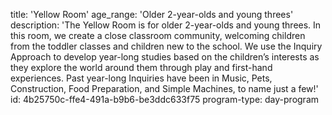 title: 'Yellow Room'
age_range: 'Older 2-year-olds and young threes'
description: 'The Yellow Room is for older 2-year-olds and young threes. In this room, we create a close classroom community, welcoming children from the toddler classes and children new to the school. We use the Inquiry Approach to develop year-long studies based on the children’s interests as they explore the world around them through play and first-hand experiences. Past year-long Inquiries have been in Music, Pets, Construction, Food Preparation, and Simple Machines, to name just a few!'
id: 4b25750c-ffe4-491a-b9b6-be3ddc633f75
program-type: day-program
